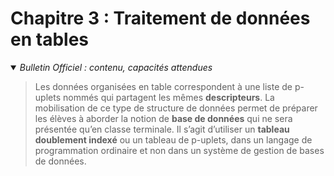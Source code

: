 # Chapitre 3 : Traitement de données en tables
<details open>
    <summary><i>Bulletin Officiel : contenu, capacités attendues</i></summary>

> Les données organisées en table correspondent à une liste de p-uplets nommés qui partagent les mêmes **descripteurs**. La mobilisation de ce type de structure de données permet de préparer les élèves à aborder la notion de **base de données** qui ne sera présentée qu’en classe terminale. Il s’agit d’utiliser un **tableau doublement indexé** ou un tableau de
p-uplets, dans un langage de programmation ordinaire et non dans un système de gestion de bases de données.
</details>
